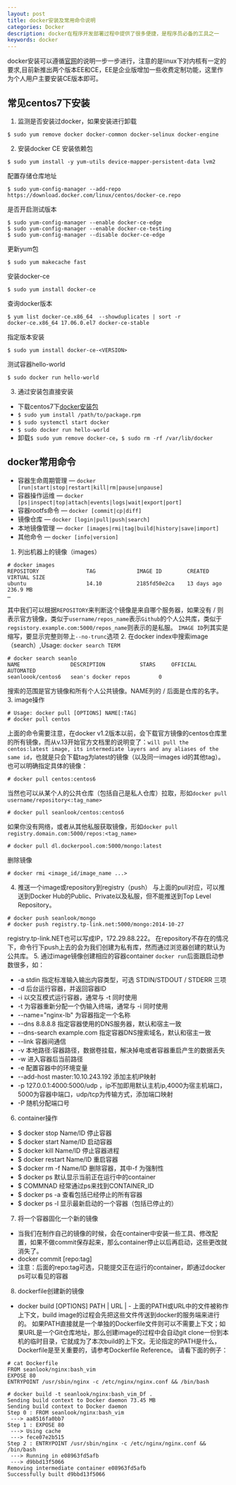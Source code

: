 ```yaml
---
layout: post
title: docker安装及常用命令说明
categories: Docker
description: docker在程序开发部署过程中提供了很多便捷，是程序员必备的工具之一
keywords: docker
---
```

  docker安装可以遵循[官网](https://docs.docker.com/engine/installation/)的说明一步一步进行，注意的是linux下对内核有一定的要求,目前新推出两个版本EE和CE，EE是企业版增加一些收费定制功能，这里作为个人用户主要安装CE版本即可。

## 常见centos7下安装

1. 监测是否安装过docker，如果安装进行卸载
```shell
$ sudo yum remove docker docker-common docker-selinux docker-engine
```
2. 安装docker CE
安装依赖包
```shell
$ sudo yum install -y yum-utils device-mapper-persistent-data lvm2
```
配置存储仓库地址
```shell
$ sudo yum-config-manager --add-repo https://download.docker.com/linux/centos/docker-ce.repo
```
是否开启测试版本
```shell
$ sudo yum-config-manager --enable docker-ce-edge
$ sudo yum-config-manager --enable docker-ce-testing
$ sudo yum-config-manager --disable docker-ce-edge
```
更新yum包
```shell
$ sudo yum makecache fast
```
安装docker-ce
```shell
$ sudo yum install docker-ce
```
查询docker版本
```shell
$ yum list docker-ce.x86_64  --showduplicates | sort -r
docker-ce.x86_64 17.06.0.el7 docker-ce-stable
```
指定版本安装
```shell
$ sudo yum install docker-ce-<VERSION>
```
测试容器hello-world
```shell
$ sudo docker run hello-world
```
3. 通过安装包直接安装
* 下载centos7下[docker安装包](https://download.docker.com/linux/centos/7/x86_64/stable/Packages/)
* `$ sudo yum install /path/to/package.rpm`
* `$ sudo systemctl start docker`
* `$ sudo docker run hello-world`
* 卸载`$ sudo yum remove docker-ce`，`$ sudo rm -rf /var/lib/docker`

## docker常用命令

* 容器生命周期管理 —  `docker [run|start|stop|restart|kill|rm|pause|unpause]`
* 容器操作运维     —  `docker [ps|inspect|top|attach|events|logs|wait|export|port]`
* 容器rootfs命令   —  `docker [commit|cp|diff]`
* 镜像仓库         —  `docker [login|pull|push|search]`
* 本地镜像管理     —  `docker [images|rmi|tag|build|history|save|import]`
* 其他命令         —  `docker [info|version]`

1. 列出机器上的镜像（images）
```shell
# docker images 
REPOSITORY               TAG             IMAGE ID        CREATED         VIRTUAL SIZE
ubuntu                   14.10           2185fd50e2ca    13 days ago     236.9 MB
…
```
其中我们可以根据`REPOSITORY`来判断这个镜像是来自哪个服务器，如果没有 / 则表示官方镜像，类似于`username/repos_name`表示`Github`的个人公共库，类似于`regsistory.example.com:5000/repos_name`则表示的是私服。
`IMAGE ID`列其实是缩写，要显示完整则带上`--no-trunc`选项
2. 在docker index中搜索image（search）,Usage: `docker search TERM`
```shell
# docker search seanlo
NAME                DESCRIPTION           STARS     OFFICIAL   AUTOMATED
seanloook/centos6   sean's docker repos         0
```
搜索的范围是官方镜像和所有个人公共镜像。NAME列的 / 后面是仓库的名字。
3. image操作
```shell
# Usage: docker pull [OPTIONS] NAME[:TAG]
# docker pull centos
```
上面的命令需要注意，在docker v1.2版本以前，会下载官方镜像的centos仓库里的所有镜像，而从v.13开始官方文档里的说明变了：`will pull the centos:latest image, its intermediate layers and any aliases of the same id`，也就是只会下载tag为latest的镜像（以及同一images id的其他tag）。
也可以明确指定具体的镜像：
```shell
# docker pull centos:centos6
```
当然也可以从某个人的公共仓库（包括自己是私人仓库）拉取，形如`docker pull username/repository<:tag_name>`
```shell
# docker pull seanlook/centos:centos6
```
如果你没有网络，或者从其他私服获取镜像，形如`docker pull registry.domain.com:5000/repos:<tag_name>`
```shell
# docker pull dl.dockerpool.com:5000/mongo:latest
```
删除镜像
```shell
# docker rmi <image_id/image_name ...>
```
4. 推送一个image或repository到registry（push）
与上面的pull对应，可以推送到Docker Hub的Public、Private以及私服，但不能推送到Top Level Repository。
```shell
# docker push seanlook/mongo
# docker push registry.tp-link.net:5000/mongo:2014-10-27
```
registry.tp-link.NET也可以写成IP，172.29.88.222。
在repository不存在的情况下，命令行下push上去的会为我们创建为私有库，然而通过浏览器创建的默认为公共库。
5. 通过image镜像创建相应的容器container
`docker run`后面跟启动参数很多，如：
* -a stdin 指定标准输入输出内容类型，可选 STDIN/STDOUT / STDERR 三项
* -d 后台运行容器，并返回容器ID
* -i 以交互模式运行容器，通常与 -t 同时使用
* -t 为容器重新分配一个伪输入终端，通常与 -i 同时使用
* --name="nginx-lb" 为容器指定一个名称
* --dns 8.8.8.8 指定容器使用的DNS服务器，默认和宿主一致
* --dns-search example.com 指定容器DNS搜索域名，默认和宿主一致
* --link 容器间通信
* -v 本地路径:容器路径，数据卷挂载，解决掉电或者容器重启产生的数据丢失
* -w 进入容器后当前路径
* -e 配置容器中的环境变量
* --add-host master:10.10.243.192 添加主机IP映射
* -p 127.0.0.1:4000:5000/udp ，ip不加即用默认主机ip,4000为宿主机端口，5000为容器中端口，udp/tcp为传输方式，添加端口映射
* -P 随机分配端口号
6. container操作
* $ docker stop Name/ID  停止容器
* $ docker start Name/ID 启动容器
* $ docker kill Name/ID 停止容器进程
* $ docker restart Name/ID 重启容器
* $ docker rm -f Name/ID 删除容器，其中-f 为强制性
* $ docker ps 默认显示当前正在运行中的container
* $ COMMNAD 经常通过ps来找到CONTAINER_ID
* $ docker ps -a 查看包括已经停止的所有容器
* $ docker ps -l 显示最新启动的一个容器（包括已停止的）
7. 将一个容器固化一个新的镜像
* 当我们在制作自己的镜像的时候，会在container中安装一些工具、修改配置，如果不做commit保存起来，那么container停止以后再启动，这些更改就消失了。
* docker commit <container> [repo:tag]
* 注意：后面的repo:tag可选，只能提交正在运行的container，即通过docker ps可以看见的容器
8. dockerfile创建新的镜像
* docker build [OPTIONS] PATH | URL | -
上面的PATH或URL中的文件被称作上下文，build image的过程会先把这些文件传送到docker的服务端来进行的。
如果PATH直接就是一个单独的Dockerfile文件则可以不需要上下文；如果URL是一个Git仓库地址，那么创建image的过程中会自动git clone一份到本机的临时目录，它就成为了本次build的上下文。无论指定的PATH是什么，Dockerfile是至关重要的，请参考Dockerfile Reference。
请看下面的例子：
```shell
# cat Dockerfile 
FROM seanlook/nginx:bash_vim
EXPOSE 80
ENTRYPOINT /usr/sbin/nginx -c /etc/nginx/nginx.conf && /bin/bash

# docker build -t seanlook/nginx:bash_vim_Df .
Sending build context to Docker daemon 73.45 MB
Sending build context to Docker daemon 
Step 0 : FROM seanlook/nginx:bash_vim
 ---> aa8516fa0bb7
Step 1 : EXPOSE 80
 ---> Using cache
 ---> fece07e2b515
Step 2 : ENTRYPOINT /usr/sbin/nginx -c /etc/nginx/nginx.conf && /bin/bash
 ---> Running in e08963fd5afb
 ---> d9bbd13f5066
Removing intermediate container e08963fd5afb
Successfully built d9bbd13f5066
```